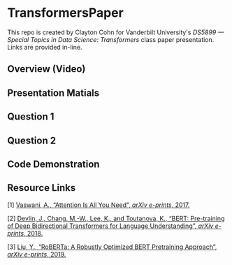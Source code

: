 # TransformersPaper
This repo is created by Clayton Cohn for Vanderbilt University's _DS5899 — Special Topics in Data Science: Transformers_ class paper presentation. Links are provided in-line.

## Overview (Video)

## Presentation Matials

## Question 1

## Question 2

## Code Demonstration

## Resource Links
<a id="1">[1]</a> 
[Vaswani, A., “Attention Is All You Need”, <i>arXiv e-prints</i>, 2017.](https://arxiv.org/abs/1706.03762)

<a id="2">[2]</a> 
[Devlin, J., Chang, M.-W., Lee, K., and Toutanova, K., “BERT: Pre-training of Deep Bidirectional Transformers for Language Understanding”, <i>arXiv e-prints</i>, 2018.](https://arxiv.org/abs/1810.04805)

<a id="3">[3]</a> 
[Liu, Y., “RoBERTa: A Robustly Optimized BERT Pretraining Approach”, <i>arXiv e-prints</i>, 2019.](https://arxiv.org/abs/1907.11692)
